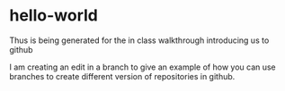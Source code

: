 # hello-world
Thus is being generated for the in class walkthrough introducing us to github

I am creating an edit in a branch to give an example of how you can use branches to create different version of repositories in github.
